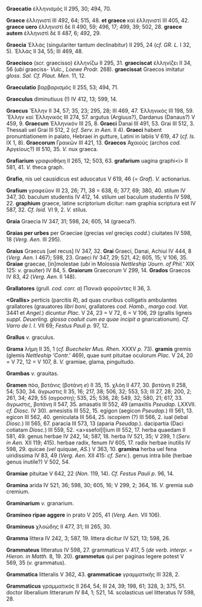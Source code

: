 **Graecatio** ἑλληνισμός II 295, 30; 494, 70.

**Graece** ἑλληνιστί III 492, 64; 515, 48. **et graece** καὶ ἑλληνιστί
III 405, 42. **graece uero** ἑλληνιστὶ δέ II 490, 59; 496, 17; 499, 39;
502, 28. **graece autem** ἑλληνιστὶ δέ II 487, 6; 492, 29.

**Graecia** Ἑλλάς (singulariter tantum declinabitur) II 295, 24 (*cf.
GR. L.* I 32, 5). Ἑλλάς II 34, 55; III 469, 48.

**Graecisco** (*scr.* graecisso) ἑλληνίζω II 295, 31. **graeciscat**
έλληνίζει II 34, 56 (*ubi* graeciss- *Vulc., Loewe Prodr.* 268).
**graecissat** Graecos imitatur *gloss. Sal. Cf. Plaut. Men.* 11, 12.

**Graeculatio** βαρβαρισμός II 255, 53; 494, 71.

**Graeculus** diminutiuus (!) IV 412, 13; 599, 14.

**Graecus** Ἕλλην II 34, 57; 35, 23; 295, 28; III 469, 47. Ἑλληνικός III
198, 59. Ἕλλην καὶ Ἑλληνικός III 274, 57. argutus (Argiuus?), Dardanus
(Danaus?) V 459, 9. **Graecum** Ἑλληνικόν III 25, 8. **Graeci** Danai
III 491, 53. Grai III 512, 3. Thessali uel Grai III 512, 2 (*cf. Serv.
in Aen.* II 4). **Graeci** habent pronuntiationem in palato, Hebraei in
gutture, Latini in labiis V 619, 47 (*cf. Is.* IX 1, 8). **Graecorum**
Γραικῶν III 421, 13. **Graecos** Ἀχαιούς (archos *cod.* Ἀργείους?) III
510, 35. *V.* nux graeca.

**Grafiarium** γραφιοθήκη II 265, 12; 503, 63. **grafarium** uagina
graphi\<i\> II 581, 41. *V.* theca graph.

**Grafio**, nis uel causidicus est aduocatus V 619, 46 (= *Graf*). *V.*
actionarius.

**Grafium** γραφεῦον III 23, 26; 71, 38 = 638, 6; 377, 69; 380, 40.
stilum IV 347, 30. baculum studentis IV 412, 14. stilum uel baculum
studentis IV 598, 22. **graphium** graece, latine scriptorium dicitur:
nam graphia scriptura est IV 587, 32. *Cf. Isid.* VI 9, 2. *V.* stilus.

**Graia** Graecia IV 347, 31; 598, 24; 605, 14 (graeca?).

**Graias per urbes** per Graeciae (grecias *vel* grecięs *codd.*)
ciuitates IV 598, 18 (*Verg. Aen.* III 295).

**Graius** Graecus [uel recus] IV 347, 32. **Grai** Graeci, Danai,
Achiui IV 444, 8 (*Verg. Aen.* I 467); 598, 23. Graeci IV 347, 29;
521, 42; 605, 15; V 106, 35. **Graiae** graecae, [in]molestae (*ubi*
in Molossia *Nettleship 'Journ. of Phil.'* XIX 125: *v.* grauiter) IV
84, 5. **Graiorum** Graecorum V 299, 14. **Grados** Graecos IV 83, 42
(*Verg. Aen.* II 148).

**Grallatores** (grull. *cod. corr. a*) Πανικὰ φοροῦντες II 36, 3.

**\<Grallis\>** perticis (parcitis *R*), ad quas cruribus colligatis
ambulantes grallatores (grauatores *libri boni*, grallatores *cod.
Hamb., margo cod. Vat.* 3441 et *Angel.*) dicuntur *Plac.* V 24, 23 = V
72, 6 = V 106, 29 (grallis ligneis *suppl. Deuerling. glossa coaluit cum
ea quae incipit a* gnaricationum). *Cf. Varro de l. l.* VII 69; *Festus
Pauli p.* 97, 12.

**Grallus** *v.* graculus.

**Grama** λήμη II 35, 1 (*cf. Buecheler Mus. Rhen.* XXXV *p.* 73).
**gramis** gremis (glemis *Nettleship 'Contr.'* 469), quae sunt pituitae
oculorum *Plac.* V 24, 20 = V 72, 12 = V 107, 8. *V.* gramiae, glama,
pinguitudo.

**Grambas** *v.* grauitas.

**Gramen** πόα, βοτάνις (βοτάνη *e*) II 35, 15. χλόη II 477, 30. βοτάνη
II 258, 54; 530, 34. ἄγρωστις II 35, 16; 217, 38; 506, 32; 553, 53; III
27, 28; 200, 2; 261, 34; 429, 55 (αγροστη); 535, 25; 536, 28; 549, 32;
580, 21; 617, 33. ἄγρωστις, βοτάνη II 547, 35. amasatis III 552, 49
(amaxitis *Pseudap.* LXXVII. *cf. Diosc.* IV 30). amesistis III 552, 15.
egigon (aegicon *Pseudap.*) III 561, 13. egicon III 562, 40. geniculata
III 564, 25. iscopiem (?) III 566, 2. iual (iebal *Diosc.*) III 565, 67.
paracia III 573, 13 (aparia *Pseudap.*). dacipartia (Daci cotiatam
*Diosc.*) III 559, 52. \<a\>ssefol[l]ium III 552, 17. herba quaedam II
581, 49. genus herbae IV 242, 14; 587, 18. herba IV 521, 35; V 299, 1
(*Serv. in Aen.* XII 119; 415). herbae radix, fenum IV 605, 17. radix
herbae inutilis IV 598, 29. quicae (*vel* quiquae, *AS.*) V 363, 10.
**gramina** herba uel fena uiridissima IV 83, 49 (*Verg. Aen.* XII 415:
*cf. Serv.*). genus intra bile (herbae genus inutile?) V 502, 54.

**Gramiae** pituitae V 642, 22 (*Non.* 119, 14). *Cf. Festus Pauli p.*
96, 14.

**Gramina** arida IV 521, 36; 598, 30; 605, 16; V 299, 2; 364, 16. *V.*
gremia *sub* cremium.

**Graminarium** *v.* granarium.

**Gramineo ripae aggere** in prato V 205, 41 (*Verg. Aen.* VII 106).

**Gramineus** χλοώδης II 477, 31; III 265, 30.

**Gramma** littera IV 242, 3; 587, 19. littera dicitur IV 521, 13; 598,
26.

**Grammateus** litteratus IV 598, 27. grammaticus V 417, 5 (*de verb.
interpr. = Hieron. in Matth.* 8, 19. 20). **grammetus** qui per paginas
legere potest V 569, 35 (*v.* grammatus).

**Grammatica** litteralis V 362, 43. **grammaticae** γραμματικῆς III
328, 2.

**Grammaticus** γραμματικός II 264, 54; III 24, 39; 198, 61; 328, 3;
375, 51. doctor liberalium litterarum IV 84, 1; 521, 14. scolasticus uel
litteratus IV 598, 28.
